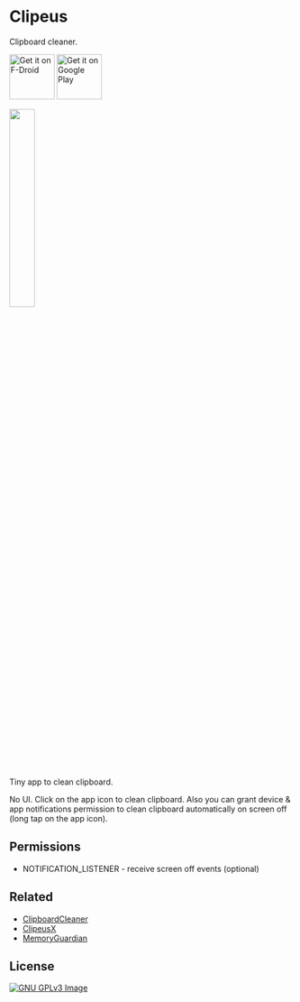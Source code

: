 # Clipeus

Clipboard cleaner.

[<img
     src="https://fdroid.gitlab.io/artwork/badge/get-it-on.png"
     alt="Get it on F-Droid"
     height="80">](https://f-droid.org/packages/me.lucky.clipeus/)
[<img
      src="https://play.google.com/intl/en_us/badges/images/generic/en-play-badge.png"
      alt="Get it on Google Play"
      height="80">](https://play.google.com/store/apps/details?id=me.lucky.clipeus)

<img 
     src="fastlane/metadata/android/en-US/images/phoneScreenshots/1.png" 
     width="30%" 
     height="30%">

Tiny app to clean clipboard.

No UI. Click on the app icon to clean clipboard. 
Also you can grant device & app notifications permission to clean clipboard automatically on 
screen off (long tap on the app icon).

## Permissions

* NOTIFICATION_LISTENER - receive screen off events (optional)

## Related

* [ClipboardCleaner](https://github.com/DeweyReed/ClipboardCleaner)
* [ClipeusX](https://github.com/x13a/ClipeusX)
* [MemoryGuardian](https://github.com/hashemi-hossein/memory-guardian)

## License

[![GNU GPLv3 Image](https://www.gnu.org/graphics/gplv3-127x51.png)](https://www.gnu.org/licenses/gpl-3.0.en.html)
